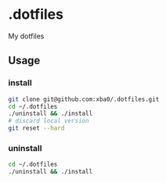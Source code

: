 # .dotfiles
My dotfiles

## Usage

### install
```bash
git clone git@github.com:xba0/.dotfiles.git
cd ~/.dotfiles
./uninstall && ./install
# discard local version
git reset --hard
```

### uninstall
```bash
cd ~/.dotfiles
./uninstall && ./install
```
